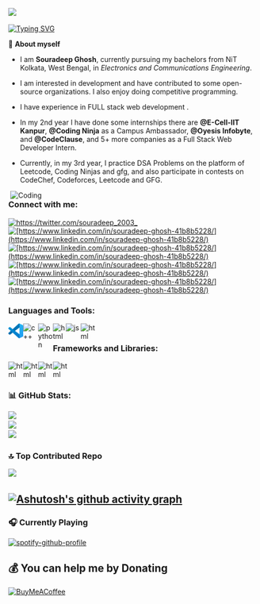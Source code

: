 
<a href="https://www.linkpicture.com/view.php?img=LPic64d164ec91d5b753396872"><img src="https://www.linkpicture.com/q/UPDATED-2ND-BANNER.png" type="image"></a>

[![Typing SVG](https://readme-typing-svg.demolab.com?font=Fira+Code&weight=700&size=25&pause=1000&color=3BF7F5&width=446&height=61&lines=Hey+Souradeep+Here+%F0%9F%A4%9F%F0%9F%8F%BB;Welcome+to+my+Profile+%F0%9F%98%8E+;Show+some+%E2%9D%A4%EF%B8%8F+and++%E2%AD%90)](https://git.io/typing-svg)

🌱 **About myself**<br>

- I am **Souradeep Ghosh**, currently pursuing my bachelors from NiT Kolkata, West Bengal, in *Electronics and Communications Engineering*. <br>

- I am interested in development and have contributed to some open-source organizations. I also enjoy doing competitive programming. <br>

- I have experience in FULL stack web development .<br>

- In my 2nd year I have done some internships there are **@E-Cell-IIT Kanpur**, **@Coding Ninja** as a Campus Ambassador, **@Oyesis Infobyte**, and **@CodeClause**, and 5+ more companies as a Full Stack Web Developer Intern. <br>
- Currently, in my 3rd year, I practice DSA Problems on the platform of Leetcode, Coding Ninjas and gfg, and also participate in contests on CodeChef, Codeforces, Leetcode and GFG.



<img align="right" alt="Coding" width="500" src="https://i.ytimg.com/vi/PY8f1Z3nARo/maxresdefault.jpg"/>


### Connect with me:



<p align="left">
<a href="https://twitter.com/Souradeep_2003_" target="blank"><img align="center" src="https://raw.githubusercontent.com/rahuldkjain/github-profile-readme-generator/master/src/images/icons/Social/twitter.svg" alt="https://twitter.com/souradeep_2003_" height="30" width="40" /></a>
<a href="https://www.linkedin.com/in/souradeep-ghosh-41b8b5228/" target="blank"><img align="center" src="https://raw.githubusercontent.com/rahuldkjain/github-profile-readme-generator/master/src/images/icons/Social/linked-in-alt.svg" alt="[https://www.linkedin.com/in/souradeep-ghosh-41b8b5228/](https://www.linkedin.com/in/souradeep-ghosh-41b8b5228/)" height="30" width="40" /></a>
<a href="https://www.hackerrank.com/nitsouradeep2022?hr_r=1" target="blank"><img align="center" src="https://upload.wikimedia.org/wikipedia/commons/thumb/4/40/HackerRank_Icon-1000px.png/800px-HackerRank_Icon-1000px.png" alt="[https://www.linkedin.com/in/souradeep-ghosh-41b8b5228/](https://www.linkedin.com/in/souradeep-ghosh-41b8b5228/)" height="40" width="40" /></a>
 <a href="https://leetcode.com/John_07/" target="blank"><img align="center" src="https://leetcode.com/static/images/LeetCode_logo_rvs.png" alt="[https://www.linkedin.com/in/souradeep-ghosh-41b8b5228/](https://www.linkedin.com/in/souradeep-ghosh-41b8b5228/)"  width="30" /></a>
<a href="https://auth.geeksforgeeks.org/user/souradeep_4n4/practice" target="blank"><img align="center" src="https://media.geeksforgeeks.org/wp-content/cdn-uploads/gfg_200x200-min.png" alt="[https://www.linkedin.com/in/souradeep-ghosh-41b8b5228/](https://www.linkedin.com/in/souradeep-ghosh-41b8b5228/)"  width="30" /></a>



<p>
  




### Languages and Tools:

<img align="left" alt="Visual Studio Code" width="30px" src="https://raw.githubusercontent.com/github/explore/80688e429a7d4ef2fca1e82350fe8e3517d3494d/topics/visual-studio-code/visual-studio-code.png" />
<img align="left" alt="c++" width="30px" src="https://raw.githubusercontent.com/isocpp/logos/master/cpp_logo.png" />
<img align="left" alt="python" width="30px" src="https://upload.wikimedia.org/wikipedia/commons/thumb/c/c3/Python-logo-notext.svg/1869px-Python-logo-notext.svg.png" />
<img align="left" alt="html" width="26px" src="https://cdnlogo.com/logos/h/84/html.svg" />
<img align="left" alt="js" width="30px" src="https://cdn.jsdelivr.net/npm/programming-languages-logos/src/javascript/javascript.png" />
<img align="left" alt="html" width="30px" src="https://logospng.org/download/css-3/logo-css-3-2048.png" />


<br>


###  Frameworks and Libraries:


<img align="left" alt="html" width="30px" src="https://res.cloudinary.com/arcjet-media/image/upload/v1608734952/z8hzeszc9eb3sp3vp3qc.jpg" />

<img align="left" alt="html" width="30px" src="https://upload.wikimedia.org/wikipedia/commons/thumb/a/a7/React-icon.svg/2300px-React-icon.svg.png" />
<img align="left" alt="html" width="30px" src="https://seeklogo.com/images/N/nodejs-logo-FBE122E377-seeklogo.com.png" />
<img align="left" alt="html" width="30px" src="https://w7.pngwing.com/pngs/925/447/png-transparent-express-js-node-js-javascript-mongodb-node-js-text-trademark-logo.png" />


<br>
<br>
  
### 📊 GitHub Stats:
![](https://github-readme-stats.vercel.app/api?username=soura07&theme=yeblu&hide_border=false&include_all_commits=true&count_private=true)<br/>
![](https://github-readme-streak-stats.herokuapp.com/?user=soura07&theme=yeblu&hide_border=false)<br/>
![](https://github-readme-stats.vercel.app/api/top-langs/?username=soura07&theme=yeblu&hide_border=false&include_all_commits=true&count_private=true&layout=compact)
### 🔝 Top Contributed Repo
![](https://github-contributor-stats.vercel.app/api?username=soura07&limit=5&theme=radical&combine_all_yearly_contributions=true)


[![Ashutosh's github activity graph](https://github-readme-activity-graph.vercel.app/graph?username=soura07&bg_color=000000&color=ffffff&line=28f040&point=ebeaea&area=true&hide_border=true)](https://github.com/ashutosh00710/github-readme-activity-graph)
---


### 🎧 Currently Playing
[![spotify-github-profile](https://spotify-github-profile.vercel.app/api/view?uid=31fujcn7pz32lgyjlxlbawfi4hwm&cover_image=true&theme=default&show_offline=false&background_color=121212&interchange=false)](https://github.com/kittinan/spotify-github-profile"width="30" )

  ## 💰 You can help me by Donating
  [![BuyMeACoffee](https://img.shields.io/badge/Buy%20Me%20a%20Coffee-ffdd00?style=for-the-badge&logo=buy-me-a-coffee&logoColor=black)](https://buymeacoffee.com/unicornjohn) 

  
<!-- Proudly created with GPRM ( https://gprm.itsvg.in ) -->
